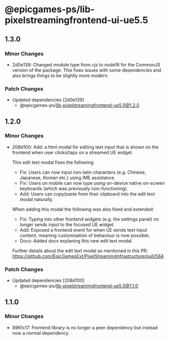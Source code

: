 # @epicgames-ps/lib-pixelstreamingfrontend-ui-ue5.5

## 1.3.0

### Minor Changes

- 2d0e139: Changed module type from cjs to node16 for the CommonJS version of the package. This fixes issues with some dependencies and also brings things to be slightly more modern.

### Patch Changes

- Updated dependencies [2d0e139]
    - @epicgames-ps/lib-pixelstreamingfrontend-ue5.5@1.2.0

## 1.2.0

### Minor Changes

- 208d100: Add: a html modal for editing text input that is shown on the frontend when user clicks/taps on a streamed UE widget.

    This edit text modal fixes the following:

    - Fix: Users can now input non-latin characters (e.g. Chinese, Japanese, Korean etc.) using IME assistance.
    - Fix: Users on mobile can now type using on-device native on-screen keyboards (which was previously non-functioning).
    - Add: Users can copy/paste from their clipboard into the edit text modal naturally.

    When adding this modal the following was also fixed and extended:

    - Fix: Typing into other frontend widgets (e.g. the settings panel) no longer sends input to the focused UE widget.
    - Add: Exposed a frontend event for when UE sends text input content, meaning customisation of behaviour is now possible.
    - Docs: Added docs explaning this new edit text modal.

    Further details about the edit text modal as mentioned in this PR: https://github.com/EpicGamesExt/PixelStreamingInfrastructure/pull/564

### Patch Changes

- Updated dependencies [208d100]
    - @epicgames-ps/lib-pixelstreamingfrontend-ue5.5@1.1.0

## 1.1.0

### Minor Changes

- 8961c17: Frontend library is no longer a peer dependency but instead now a normal dependency.
